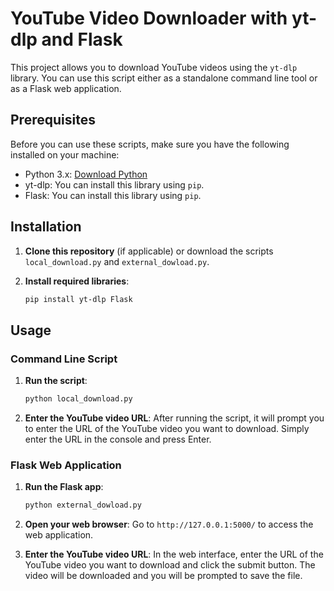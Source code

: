 # YouTube Video Downloader with yt-dlp and Flask

This project allows you to download YouTube videos using the `yt-dlp` library. You can use this script either as a standalone command line tool or as a Flask web application.

## Prerequisites

Before you can use these scripts, make sure you have the following installed on your machine:

- Python 3.x: [Download Python](https://www.python.org/downloads/)
- yt-dlp: You can install this library using `pip`.
- Flask: You can install this library using `pip`.

## Installation

1. **Clone this repository** (if applicable) or download the scripts `local_download.py` and `external_dowload.py`.

2. **Install required libraries**:
    ```bash
    pip install yt-dlp Flask
    ```

## Usage

### Command Line Script

1. **Run the script**:
    ```bash
    python local_download.py
    ```

2. **Enter the YouTube video URL**:
    After running the script, it will prompt you to enter the URL of the YouTube video you want to download. Simply enter the URL in the console and press Enter.

### Flask Web Application

1. **Run the Flask app**:
    ```bash
    python external_dowload.py
    ```

2. **Open your web browser**:
    Go to `http://127.0.0.1:5000/` to access the web application.

3. **Enter the YouTube video URL**:
    In the web interface, enter the URL of the YouTube video you want to download and click the submit button. The video will be downloaded and you will be prompted to save the file.

